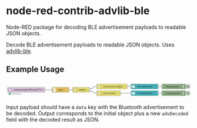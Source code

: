 # node-red-contrib-advlib-ble

Node-RED package for decoding BLE advertisement payloads to readable JSON objects.

Decode BLE advertisement payloads to readable JSON objects. Uses
[advlib-ble](https://github.com/reelyactive/advlib-ble).

## Example Usage

![Example flow](docs/example.png)

Input payload should have a `data` key with the Bluetooth advertisement to be decoded. Output corresponds to the initial object plus a new `advDecoded` field with the decoded result as JSON.
